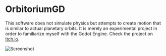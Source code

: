 # OrbitoriumGD

This software does not simulate physics but attempts to create motion that is similar to actual planetary orbits. It is merely an experimental project in order to familiarize myself with the Godot Engine.
Check the project on [Itch.io](https://raynesz.itch.io/orbitoriumgd).

![Screenshot](https://img.itch.zone/aW1hZ2UvMjU2MTcxNS8xNTI0NDI5Mi5wbmc=/original/9vCEgX.png)
